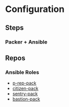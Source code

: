 # Configuration

## Steps

### Packer + Ansible 



## Repos 

### Ansible Roles 
- [p-rep-pack](https://github.com/insight-infrastructure/p-rep-pack)
- [citizen-pack](https://github.com/insight-infrastructure/citizen-pack)
- [sentry-pack](https://github.com/insight-infrastructure/sentry-pack)
- [bastion-pack](https://github.com/insight-infrastructure/bastion-pack)


